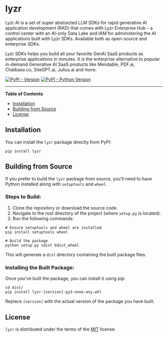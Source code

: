 # lyzr

Lyzr AI is a set of super abstracted LLM SDKs for rapid generative AI application development (RAD) that comes with Lyzr Enterprise Hub – a control center with an AI-only Data Lake and IAM for administering the AI applications built with Lyzr SDKs. Available both as open-source and enterprise SDKs.

Lyzr SDKs helps you build all your favorite GenAI SaaS products as enterprise applications in minutes. It is the enterprise alternative to popular in-demand Generative AI SaaS products like Mendable, PDF.ai, Chatbase.co, SiteGPT.ai, Julius.ai and more.

[![PyPI - Version](https://img.shields.io/pypi/v/lyzr.svg)](https://pypi.org/project/lyzr/)
[![PyPI - Python Version](https://img.shields.io/pypi/pyversions/lyzr.svg)](https://pypi.org/project/lyzr)

-----

**Table of Contents**

- [Installation](#installation)
- [Building from Source](#building-from-source)
- [License](#license)

## Installation

You can install the `lyzr` package directly from PyPI:

```console
pip install lyzr
```

## Building from Source

If you prefer to build the `lyzr` package from source, you'll need to have Python installed along with `setuptools` and `wheel`. 

### Steps to Build:

1. Clone the repository or download the source code.
2. Navigate to the root directory of the project (where `setup.py` is located).
3. Run the following commands:

```console
# Ensure setuptools and wheel are installed
pip install setuptools wheel

# Build the package
python setup.py sdist bdist_wheel
```

This will generate a `dist` directory containing the built package files.

### Installing the Built Package:

Once you've built the package, you can install it using pip:

```console
cd dist/
pip install lyzr-[version]-py3-none-any.whl
```

Replace `[version]` with the actual version of the package you have built.

## License

`lyzr` is distributed under the terms of the [MIT](https://spdx.org/licenses/MIT.html) license.
